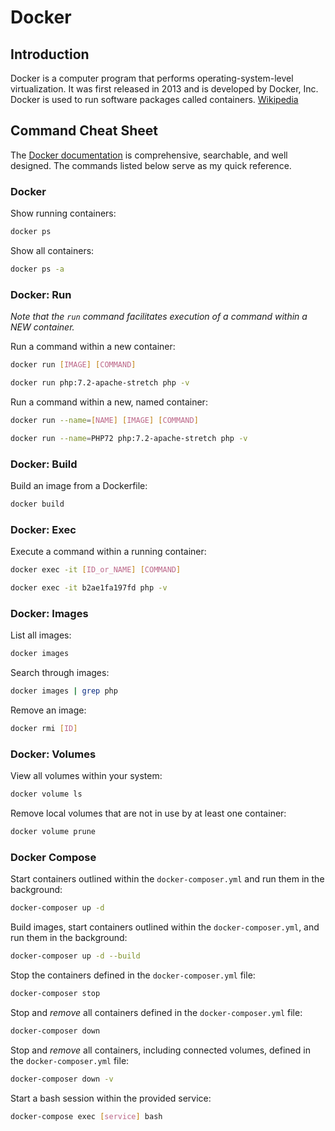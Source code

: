 # Docker

## Introduction

Docker is a computer program that performs operating-system-level virtualization. It was first released in 2013 and is developed by Docker, Inc. Docker is used to run software packages called containers. [Wikipedia](https://en.wikipedia.org/wiki/Docker_(software))

## Command Cheat Sheet

The [Docker documentation](https://docs.docker.com/engine/reference/commandline/docker/) is comprehensive, searchable, and well designed. The commands listed below serve as my quick reference.

### Docker

Show running containers:

```bash
docker ps
```

Show all containers:

```bash
docker ps -a
```

### Docker: Run

*Note that the `run` command facilitates execution of a command within a NEW container.*

Run a command within a new container:

```bash
docker run [IMAGE] [COMMAND]
```

```bash
docker run php:7.2-apache-stretch php -v
```

Run a command within a new, named container:

```bash
docker run --name=[NAME] [IMAGE] [COMMAND]
```

```bash
docker run --name=PHP72 php:7.2-apache-stretch php -v
```

### Docker: Build

Build an image from a Dockerfile:

```bash
docker build
```

### Docker: Exec

Execute a command within a running container:

```bash
docker exec -it [ID_or_NAME] [COMMAND]
```

```bash
docker exec -it b2ae1fa197fd php -v
```

### Docker: Images

List all images:

```bash
docker images
```

Search through images:

```bash
docker images | grep php
```

Remove an image:

```bash
docker rmi [ID]
```

### Docker: Volumes

View all volumes within your system:

```bash
docker volume ls
```

Remove local volumes that are not in use by at least one container:

```bash
docker volume prune
```

### Docker Compose

Start containers outlined within the `docker-composer.yml` and run them in the background:

```bash
docker-composer up -d
```

Build images, start containers outlined within the `docker-composer.yml`, and run them in the background:

```bash
docker-composer up -d --build
```

Stop the containers defined in the `docker-composer.yml` file:

```bash
docker-composer stop
```

Stop and *remove* all containers defined in the `docker-composer.yml` file:

```bash
docker-composer down
```

Stop and *remove* all containers, including connected volumes, defined in the `docker-composer.yml` file:

```bash
docker-composer down -v
```

Start a bash session within the provided service:

```bash
docker-compose exec [service] bash
```
